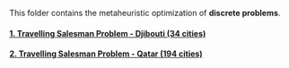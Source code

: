 This folder contains the metaheuristic optimization of **discrete problems**.

#### [1. Travelling Salesman Problem - Djibouti (34 cities)](https://github.com/Jasmy118/Metaheuristic-Optimization/tree/master/Discrete%20Optimization%20Problems/Travelling%20SalesMan%20Problem%20-%20Djibouti)
#### [2. Travelling Salesman Problem - Qatar (194 cities)](https://github.com/Jasmy118/Metaheuristic-Optimization/tree/master/Discrete%20Optimization%20Problems/Travelling%20SalesMan%20Problem%20-%20Qatar)
